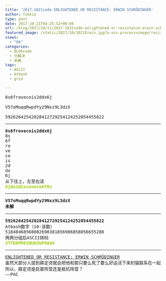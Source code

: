 ```yaml
---
title: '2017-1021code ENLIGHTENED OR RESISTANCE: ERWIN SCHRÖDINGER'
author: fukkix
type: post
date: 2017-10-21T04:25:52+00:00
url: /blog/2017/10/21/2017-1021code-enlightened-or-resistance-erwin-schrodinger/
featured_image: /static/2017/10/1021Erwin.jpg?x-oss-process=image/resize,m_fill,w_700,h_220
views:
  - "86"
categories:
  - BLOGcode
  - 已解决
  - 未解
tags:
  - ASCII
  - Atbash
  - grid

---
```

<pre>8s6frovecois2ddx6j

V57oMuqqRwpdYy29Nxz9L3dzX

59262642542028412729254124252054455822
<!--more--></pre>

* * *

<pre><strong>8s6frovecois2ddx6j
</strong>8s
6f
ro
ve
co
is
2d
dx
6j
从下往上，左至右读
<span style="color: #99cc00;"><strong>6jdx2discovero6f8s</strong></span></pre>

* * *

<pre><strong>V57oMuqqRwpdYy29Nxz9L3dzX
未解</strong></pre>

* * *

<pre><strong>59262642542028412729254124252054455822
</strong>Atbash数字（10-该数）
51848468568082698381856986858056655288
两两分组后ASCII转码<strong>
<span style="color: #99cc00;">3TTD8PRESQUEVUP8A4X</span></strong></pre>

* * *

<pre><a href="http://investigate.ingress.com/2017/10/21/enlightened-or-resistance-erwin-schrodinger/">ENLIGHTENED OR RESISTANCE: ERWIN SCHRÖDINGER
</a>虽然大部分人提到薛定谔就会把他和那只要么死了要么好运活下来的猫联系在一起——埃尔温·薛定谔曾给我们引入一个对人类来说很重要的概念——我们发现XM的本性，外源性事物以及Portal的本质从何而来：多元宇宙。
所以，薛定谔是启蒙阵营还是抵抗阵营？
——PAC</pre>